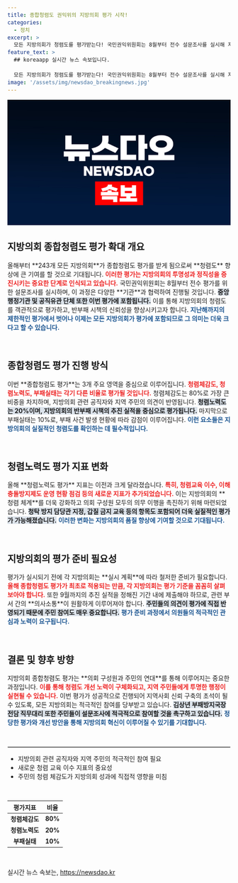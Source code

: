 ```yaml
---
title: 종합청렴도 권익위의 지방의회 평가 시작!
categories:
  - 정치
excerpt: >
  모든 지방의회가 청렴도를 평가받는다! 국민권익위원회는 8월부터 전수 설문조사를 실시해 지방의회의 청렴수준을 전면 개선할 계획이다. 주민들의 목소리가 직접 결과에 반영되니, 소중한 의견을 꼭 전하자!
feature_text: >
  ## koreaapp 실시간 뉴스 속보입니다.

  모든 지방의회가 청렴도를 평가받는다! 국민권익위원회는 8월부터 전수 설문조사를 실시해 지방의회의 청렴수준을 전면 개선할 계획이다. 주민들의 목소리가 직접 결과에 반영되니, 소중한 의견을 꼭 전하자!
image: '/assets/img/newsdao_breakingnews.jpg'
---
```


<p><img src="/assets/img/newsdao_breakingnews.jpg" alt="koreaapp 속보" /></p>

<h2 data-ke-size="size26">지방의회 종합청렴도 평가 확대 개요</h2>

<p data-ke-size="size16">올해부터 **243개 모든 지방의회**가 종합청렴도 평가를 받게 됨으로써 **청렴도** 향상에 큰 기여를 할 것으로 기대됩니다. <b><span style="color: #ee2323;">이러한 평가는 지방의회의 투명성과 정직성을 증진시키는 중요한 단계로 인식되고 있습니다.</span></b> 국민권익위원회는 8월부터 전수 평가를 위한 설문조사를 실시하며, 이 과정은 다양한 **기관**과 협력하여 진행될 것입니다. <b><span style="background-color: #21538527;">중앙행정기관 및 공직유관 단체 또한 이번 평가에 포함됩니다.</span></b> 이를 통해 지방의회의 청렴도를 객관적으로 평가하고, 반부패 시책의 신뢰성을 향상시키고자 합니다. <b><span style="color: #1a5490;">지난해까지의 제한적인 평가에서 벗어나 이제는 모든 지방의회가 평가에 포함되므로 그 의미는 더욱 크다고 할 수 있습니다.</span></b></p>

<p data-ke-size="size16">&nbsp;</p>

<h2 data-ke-size="size26">종합청렴도 평가 진행 방식</h2>

<p data-ke-size="size16">이번 **종합청렴도 평가**는 3개 주요 영역을 중심으로 이루어집니다. <b><span style="color: #ee2323;">청렴체감도, 청렴노력도, 부패실태는 각기 다른 비율로 평가될 것입니다.</span></b> 청렴체감도는 80%로 가장 큰 비중을 차지하며, 지방의회 관련 공직자와 지역 주민의 의견이 반영됩니다. <b><span style="background-color: #21538527;">청렴노력도는 20%이며, 지방의회의 반부패 시책의 추진 실적을 중심으로 평가됩니다.</span></b> 마지막으로 부패실태는 10%로, 부패 사건 발생 현황에 따라 감점이 이루어집니다. <b><span style="color: #1a5490;">이런 요소들은 지방의회의 실질적인 청렴도를 확인하는 데 필수적입니다.</span></b></p>

<p data-ke-size="size16">&nbsp;</p>

<h2 data-ke-size="size26">청렴노력도 평가 지표 변화</h2>

<p data-ke-size="size16">올해 **청렴노력도 평가** 지표는 이전과 크게 달라졌습니다. <b><span style="color: #ee2323;">특히, 청렴교육 이수, 이해충돌방지제도 운영 현황 점검 등의 새로운 지표가 추가되었습니다.</span></b> 이는 지방의회의 **청렴 체계**를 더욱 강화하고 의회 구성원 모두의 의무 이행을 촉진하기 위해 마련되었습니다. <b><span style="background-color: #21538527;">청탁 방지 담당관 지정, 갑질 금지 교육 등의 항목도 포함되어 더욱 실질적인 평가가 가능해졌습니다.</span></b> <b><span style="color: #1a5490;">이러한 변화는 지방의회의 품질 향상에 기여할 것으로 기대됩니다.</span></b></p>

<p data-ke-size="size16">&nbsp;</p>

<h2 data-ke-size="size26">지방의회의 평가 준비 필요성</h2>

<p data-ke-size="size16">평가가 실시되기 전에 각 지방의회는 **실시 계획**에 따라 철저한 준비가 필요합니다. <b><span style="color: #ee2323;">올해 종합청렴도 평가가 최초로 적용되는 만큼, 각 지방의회는 평가 기준을 꼼꼼히 살펴보아야 합니다.</span></b> 또한 9월까지의 추진 실적을 정해진 기간 내에 제출해야 하므로, 관련 부서 간의 **의사소통**이 원활하게 이루어져야 합니다. <b><span style="background-color: #21538527;">주민들의 의견이 평가에 직접 반영되기 때문에 주민 참여도 매우 중요합니다.</span></b> <b><span style="color: #1a5490;">평가 준비 과정에서 의원들의 적극적인 관심과 노력이 요구됩니다.</span></b></p>

<p data-ke-size="size16">&nbsp;</p>

<h2 data-ke-size="size26">결론 및 향후 방향</h2>

<p data-ke-size="size16">지방의회 종합청렴도 평가는 **의회 구성원과 주민의 연대**를 통해 이루어지는 중요한 과정입니다. <b><span style="color: #ee2323;">이를 통해 청렴도 개선 노력이 구체화되고, 지역 주민들에게 투명한 행정이 실현될 수 있습니다.</span></b> 이번 평가가 성공적으로 진행되어 지역사회 신뢰 구축의 초석이 될 수 있도록, 모든 지방의회는 적극적인 참여를 당부받고 있습니다. <b><span style="background-color: #21538527;">김상년 부패방지국장 전담 직무대리 또한 주민들이 설문조사에 적극적으로 참여할 것을 촉구하고 있습니다.</span></b> <b><span style="color: #1a5490;">정당한 평가와 개선 방안을 통해 지방의회 혁신이 이루어질 수 있기를 기대합니다.</span></b></p>

<p data-ke-size="size16">&nbsp;</p>

<hr style="border: 1px solid #ccc;">

<ul>
<li>지방의회 관련 공직자와 지역 주민의 적극적인 참여 필요</li>
<li>새로운 청렴 교육 이수 지표의 중요성</li>
<li>주민의 청렴 체감도가 지방의회 성과에 직접적 영향을 미침</li>
</ul>

<p data-ke-size="size16">&nbsp;</p>

<table style="width: 100%; text-align: center;">
    <thead>
        <tr>
            <th><b>평가지표</b></th>
            <th><b>비율</b></th>
        </tr>
    </thead>
    <tbody>
        <tr>
            <td style="text-align: center; height: 17px;"><b>청렴체감도</b></td>
            <td style="text-align: center; height: 17px;"><b>80%</b></td>
        </tr>
        <tr>
            <td style="text-align: center; height: 17px;"><b>청렴노력도</b></td>
            <td style="text-align: center; height: 17px;"><b>20%</b></td>
        </tr>
        <tr>
            <td style="text-align: center; height: 17px;"><b>부패실태</b></td>
            <td style="text-align: center; height: 17px;"><b>10%</b></td>
        </tr>
    </tbody>
</table>

<p data-ke-size="size16">&nbsp;</p>
실시간 뉴스 속보는, <a href="https://newsdao.kr" rel="dofollow">https://newsdao.kr</a>



